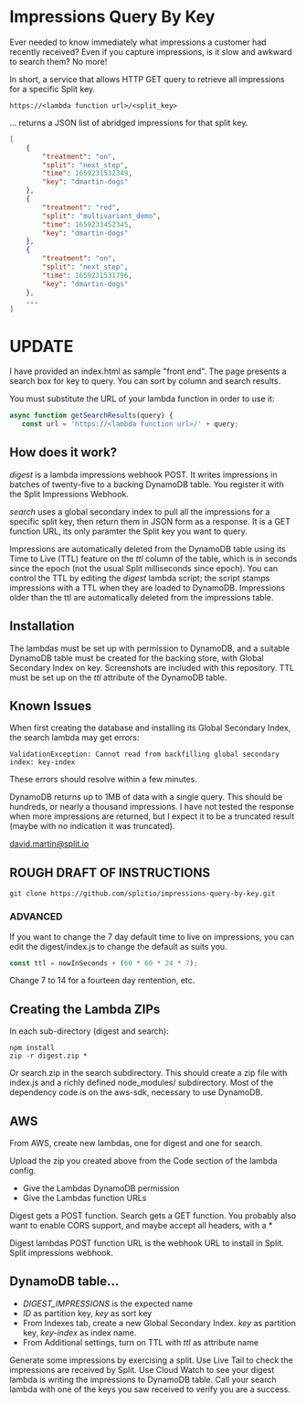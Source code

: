# Impressions Query By Key

Ever needed to know immediately what impressions a customer had recently received? Even if you capture impressions, is it slow and awkward to search them?  No more!

In short, a service that allows HTTP GET query to retrieve all impressions for a specific Split key.

```
https://<lambda function url>/<split_key>
```

... returns a JSON list of abridged impressions for that split key.

```json
[
    {
        "treatment": "on",
        "split": "next_step",
        "time": 1659231532349,
        "key": "dmartin-dogs"
    },
    {
        "treatment": "red",
        "split": "multivariant_demo",
        "time": 1659233452345,
        "key": "dmartin-dogs"
    },
    {
        "treatment": "on",
        "split": "next_step",
        "time": 1659231531796,
        "key": "dmartin-dogs"
    },
    ...
]
```

# UPDATE

I have provided an index.html as sample "front end".  The page presents a search box for key to query. You can sort by column and search results.  

You must substitute the URL of your lambda function in order to use it:

```javascript
async function getSearchResults(query) {
   const url = 'https://<lambda function url>/' + query;
```

## How does it work?

*digest* is a lambda impressions webhook POST.  It writes impressions in batches of twenty-five to a backing DynamoDB table.  You register it with the Split Impressions Webhook.

*search* uses a global secondary index to pull all the impressions for a specific split key, then return them in JSON form as a response.  It is a GET function URL, its only paramter the Split key you want to query.

Impressions are automatically deleted from the DynamoDB table using its Time to Live (TTL) feature on the *ttl* column of the table, which is in seconds since the epoch (not the usual Split milliseconds since epoch).  You can control the TTL by editing the *digest* lambda script; the script stamps impressions with a TTL when they are loaded to DynamoDB.  Impressions older than the ttl are automatically deleted from the impressions table.

## Installation

The lambdas must be set up with permission to DynamoDB, and a suitable DynamoDB table must be created for the backing store, with Global Secondary Index on key.  Screenshots are included with this repository.  TTL must be set up on the *ttl* attribute of the DynamoDB table.

## Known Issues

When first creating the database and installing its Global Secondary Index, the search lambda may get errors:

```
ValidationException: Cannot read from backfilling global secondary index: key-index
```

These errors should resolve within a few minutes.

DynamoDB returns up to 1MB of data with a single query.  This should be hundreds, or nearly a thousand impressions.  I have not tested the response when more impressions are returned, but I expect it to be a truncated result (maybe with no indication it was truncated).  

david.martin@split.io



## ROUGH DRAFT OF INSTRUCTIONS

```
git clone https://github.com/splitio/impressions-query-by-key.git
```

### ADVANCED
If you want to change the 7 day default time to live on impressions, you can edit the digest/index.js to change the default as suits you.

```javascript
const ttl = nowInSeconds + (60 * 60 * 24 * 7);
```
Change 7 to 14 for a fourteen day rentention, etc.

## Creating the Lambda ZIPs

In each sub-directory (digest and search):

```
npm install
zip -r digest.zip *
```

Or search.zip in the search subdirectory.  This should create a zip file with index.js and a richly defined node_modules/ subdirectory.  Most of the dependency code is on the aws-sdk, necessary to use DynamoDB.

## AWS 

From AWS, create new lambdas, one for digest and one for search.

Upload the zip you created above from the Code section of the lambda config.

- Give the Lambdas DynamoDB permission
- Give the Lambdas function URLs

Digest gets a POST function.  Search gets a GET function. You probably also want to enable CORS support, and maybe accept all headers, with a *

Digest lambdas POST function URL is the webhook URL to install in Split.  Split impressions webhook.

## DynamoDB table...

 - *DIGEST_IMPRESSIONS* is the expected name
 - *ID* as partition key, *key* as sort key
 - From Indexes tab, create a new Global Secondary Index. *key* as partition key, *key-index* as index name.
 - From Additional settings, turn on TTL with *ttl* as attribute name

Generate some impressions by exercising a split.  Use Live Tail to check the impressions are received by Split.  Use Cloud Watch to see your digest lambda is writing the impressions to DynamoDB table.  Call your search lambda with one of the keys you saw received to verify you are a success.

  

